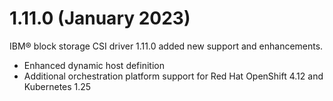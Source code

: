 # 1.11.0 (January 2023)

IBM® block storage CSI driver 1.11.0 added new support and enhancements.
- Enhanced dynamic host definition
- Additional orchestration platform support for Red Hat OpenShift 4.12 and Kubernetes 1.25
